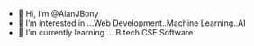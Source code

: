 - 👋 Hi, I’m @AlanJBony
- 👀 I’m interested in ...Web Development..Machine Learning..AI
- 🌱 I’m currently learning ... B.tech CSE Software


<!---
AlanJBony/AlanJBony is a ✨ special ✨ repository because its `README.md` (this file) appears on your GitHub profile.
You can click the Preview link to take a look at your changes.
--->
